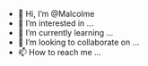 - 👋 Hi, I’m @Malcolme
- 👀 I’m interested in ...
- 🌱 I’m currently learning ...
- 💞️ I’m looking to collaborate on ...
- 📫 How to reach me ...

<!---
Malcolme/Malcolme is a ✨ special ✨ repository because its `README.md` (this file) appears on your GitHub profile.
You can click the Preview link to take a look at your changes.
--->

